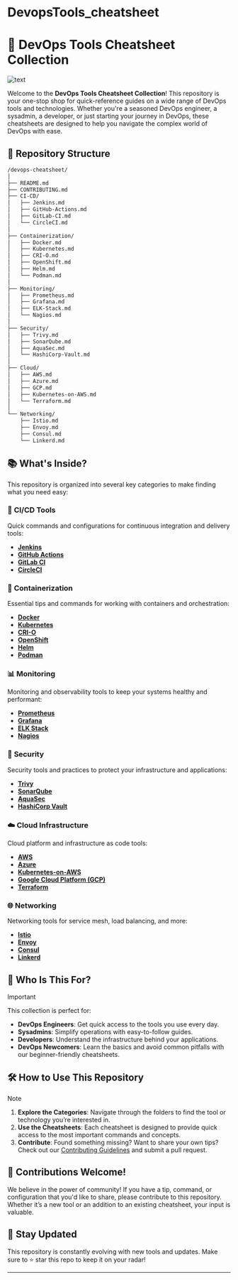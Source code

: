 # DevopsTools_cheatsheet

# 🚀 DevOps Tools Cheatsheet Collection

![text](https://imgur.com/JyEFkwH.png)

Welcome to the **DevOps Tools Cheatsheet Collection**! This repository is your one-stop shop for quick-reference guides on a wide range of DevOps tools and technologies. Whether you're a seasoned DevOps engineer, a sysadmin, a developer, or just starting your journey in DevOps, these cheatsheets are designed to help you navigate the complex world of DevOps with ease.

## 📂 Repository Structure

```markdown
/devops-cheatsheet/
│
├── README.md
├── CONTRIBUTING.md
├── CI-CD/
│   ├── Jenkins.md
│   ├── GitHub-Actions.md
│   ├── GitLab-CI.md
│   └── CircleCI.md
│
├── Containerization/
│   ├── Docker.md
│   ├── Kubernetes.md
│   ├── CRI-O.md
│   ├── OpenShift.md
│   ├── Helm.md
│   └── Podman.md
│
├── Monitoring/
│   ├── Prometheus.md
│   ├── Grafana.md
│   ├── ELK-Stack.md
│   └── Nagios.md
│
├── Security/
│   ├── Trivy.md
│   ├── SonarQube.md
│   ├── AquaSec.md
│   └── HashiCorp-Vault.md
│
├── Cloud/
│   ├── AWS.md
│   ├── Azure.md
│   ├── GCP.md
│   ├── Kubernetes-on-AWS.md
│   └── Terraform.md
│
└── Networking/
    ├── Istio.md
    ├── Envoy.md
    ├── Consul.md
    └── Linkerd.md
```

## 📚 What's Inside?

This repository is organized into several key categories to make finding what you need easy:

### 🔄 **CI/CD Tools**

Quick commands and configurations for continuous integration and delivery tools:

- [**Jenkins**](./CI-CD/Jenkins.md)
- [**GitHub Actions**](./CI-CD/GitHub-Actions.md)
- [**GitLab CI**](./CI-CD/GitLab-CI.md)
- [**CircleCI**](./CI-CD/CircleCI.md)
  
### 🐳 **Containerization**

Essential tips and commands for working with containers and orchestration:

- [**Docker**](./Containerization/Docker.md)
- [**Kubernetes**](./Containerization/Kubernetes.md)
- [**CRI-O**](./Containerization/CRI-O.md)
- [**OpenShift**](./Containerization/OpenShift.md)
- [**Helm**](./Containerization/Helm.md)
- [**Podman**](./Containerization/Podman.md)

### 📊 **Monitoring**

Monitoring and observability tools to keep your systems healthy and performant:

- [**Prometheus**](./Monitoring/Prometheus.md)
- [**Grafana**](./Monitoring/Grafana.md)
- [**ELK Stack**](./Monitoring/ELK-Stack.md)
- [**Nagios**](./Monitoring/Nagios.md)

### 🔐 **Security**

Security tools and practices to protect your infrastructure and applications:

- [**Trivy**](./Security/Trivy.md)
- [**SonarQube**](./Security/SonarQube.md)
- [**AquaSec**](./Security/AquaSec.md)
- [**HashiCorp Vault**](./Security/HashiCorp-Vault.md)

### ☁️ **Cloud Infrastructure**

Cloud platform and infrastructure as code tools:

- [**AWS**](./Cloud/AWS.md)
- [**Azure**](./Cloud/Azure.md)
- [**Kubernetes-on-AWS**](./Cloud/Kubernetes-on-AWS.md)
- [**Google Cloud Platform (GCP)**](./Cloud/GCP.md)
- [**Terraform**](./Cloud/Terraform.md)

### 🌐 **Networking**

Networking tools for service mesh, load balancing, and more:

- [**Istio**](./Networking/Istio.md)
- [**Envoy**](./Networking/Envoy.md)
- [**Consul**](./Networking/Consul.md)
- [**Linkerd**](./Networking/Linkerd.md)

## 👥 Who Is This For?

> [!IMPORTANT]
> This collection is perfect for:
>
> - **DevOps Engineers**: Get quick access to the tools you use every day.
> - **Sysadmins**: Simplify operations with easy-to-follow guides.
> - **Developers**: Understand the infrastructure behind your applications.
> - **DevOps Newcomers**: Learn the basics and avoid common pitfalls with our beginner-friendly cheatsheets.

## 🛠️ How to Use This Repository

> [!NOTE]
> 1. **Explore the Categories**: Navigate through the folders to find the tool or technology you’re interested in.
> 2. **Use the Cheatsheets**: Each cheatsheet is designed to provide quick access to the most important commands and concepts.
> 3. **Contribute**: Found something missing? Want to share your own tips? Check out our [Contributing Guidelines](./CONTRIBUTING.md) and submit a pull request.

## 🤝 Contributions Welcome!

We believe in the power of community! If you have a tip, command, or configuration that you'd like to share, please contribute to this repository. Whether it’s a new tool or an addition to an existing cheatsheet, your input is valuable.

## 📢 Stay Updated

This repository is constantly evolving with new tools and updates. Make sure to ⭐ star this repo to keep it on your radar!

---


